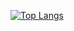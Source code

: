 [![Top Langs](https://github-readme-stats.vercel.app/api/top-langs/?username=sumona7005)](https://github.com/sumona7005?tab=repositories)
